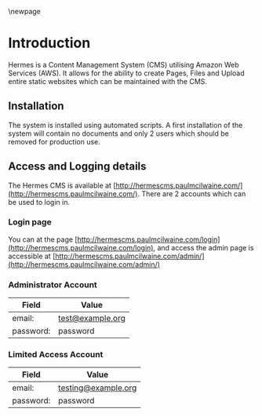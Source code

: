 \newpage 

# Introduction

Hermes is a Content Management System (CMS) utilising Amazon Web Services (AWS). It allows for the ability to create Pages, Files and Upload entire static websites which can be maintained with the CMS.

## Installation

The system is installed using automated scripts. A first installation of the system will contain no documents and only 2 users which should be removed for production use.

## Access and Logging details

The Hermes CMS is available at [http://hermescms.paulmcilwaine.com/](http://hermescms.paulmcilwaine.com/). There are 2 accounts which can be used to login in.

### Login page

You can at the page [http://hermescms.paulmcilwaine.com/login](http://hermescms.paulmcilwaine.com/login), and access the admin page is accessible at [http://hermescms.paulmcilwaine.com/admin/](http://hermescms.paulmcilwaine.com/admin/)

### Administrator Account

| Field      | Value                       |
|------------|-----------------------------|
| email:     | test@example.org            |
| password:  | password                    |

### Limited Access Account

| Field      | Value                      |
|------------|----------------------------|
| email:     | testing@example.org        |
| password:  | password                   |
